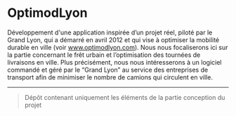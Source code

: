 OptimodLyon
============

Développement d'une application inspirée d’un projet réel, piloté par le Grand Lyon, qui a démarré en avril 2012 et qui vise à optimiser la mobilité durable en ville (voir www.optimodlyon.com). Nous nous focaliserons ici sur la partie concernant le frêt urbain et l’optimisation des tournées de livraisons en ville. Plus précisément, nous nous intéresserons à un logiciel commandé et géré par le “Grand Lyon” au service des entreprises de transport afin de minimiser le nombre de camions qui circulent en ville.

____
> Dépôt contenant uniquement les éléments de la partie conception du projet



